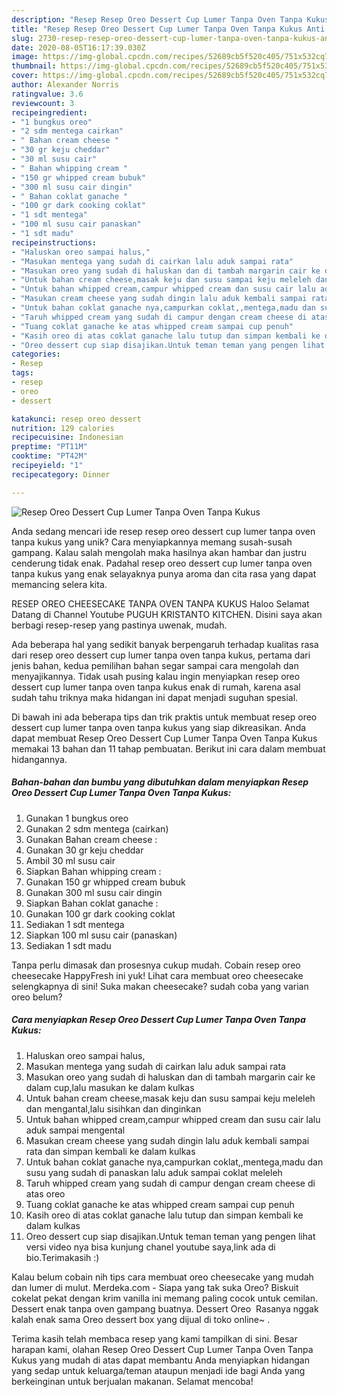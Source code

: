 ```yaml
---
description: "Resep Resep Oreo Dessert Cup Lumer Tanpa Oven Tanpa Kukus Anti Gagal"
title: "Resep Resep Oreo Dessert Cup Lumer Tanpa Oven Tanpa Kukus Anti Gagal"
slug: 2730-resep-resep-oreo-dessert-cup-lumer-tanpa-oven-tanpa-kukus-anti-gagal
date: 2020-08-05T16:17:39.030Z
image: https://img-global.cpcdn.com/recipes/52689cb5f520c405/751x532cq70/resep-oreo-dessert-cup-lumer-tanpa-oven-tanpa-kukus-foto-resep-utama.jpg
thumbnail: https://img-global.cpcdn.com/recipes/52689cb5f520c405/751x532cq70/resep-oreo-dessert-cup-lumer-tanpa-oven-tanpa-kukus-foto-resep-utama.jpg
cover: https://img-global.cpcdn.com/recipes/52689cb5f520c405/751x532cq70/resep-oreo-dessert-cup-lumer-tanpa-oven-tanpa-kukus-foto-resep-utama.jpg
author: Alexander Norris
ratingvalue: 3.6
reviewcount: 3
recipeingredient:
- "1 bungkus oreo"
- "2 sdm mentega cairkan"
- " Bahan cream cheese "
- "30 gr keju cheddar"
- "30 ml susu cair"
- " Bahan whipping cream "
- "150 gr whipped cream bubuk"
- "300 ml susu cair dingin"
- " Bahan coklat ganache "
- "100 gr dark cooking coklat"
- "1 sdt mentega"
- "100 ml susu cair panaskan"
- "1 sdt madu"
recipeinstructions:
- "Haluskan oreo sampai halus,"
- "Masukan mentega yang sudah di cairkan lalu aduk sampai rata"
- "Masukan oreo yang sudah di haluskan dan di tambah margarin cair ke dalam cup,lalu masukan ke dalam kulkas"
- "Untuk bahan cream cheese,masak keju dan susu sampai keju meleleh dan mengantal,lalu sisihkan dan dinginkan"
- "Untuk bahan whipped cream,campur whipped cream dan susu cair lalu aduk sampai mengental"
- "Masukan cream cheese yang sudah dingin lalu aduk kembali sampai rata dan simpan kembali ke dalam kulkas"
- "Untuk bahan coklat ganache nya,campurkan coklat,,mentega,madu dan susu yang sudah di panaskan lalu aduk sampai coklat meleleh"
- "Taruh whipped cream yang sudah di campur dengan cream cheese di atas oreo"
- "Tuang coklat ganache ke atas whipped cream sampai cup penuh"
- "Kasih oreo di atas coklat ganache lalu tutup dan simpan kembali ke dalam kulkas"
- "Oreo dessert cup siap disajikan.Untuk teman teman yang pengen lihat versi video nya bisa kunjung chanel youtube saya,link ada di bio.Terimakasih :)"
categories:
- Resep
tags:
- resep
- oreo
- dessert

katakunci: resep oreo dessert 
nutrition: 129 calories
recipecuisine: Indonesian
preptime: "PT11M"
cooktime: "PT42M"
recipeyield: "1"
recipecategory: Dinner

---
```



![Resep Oreo Dessert Cup Lumer Tanpa Oven Tanpa Kukus](https://img-global.cpcdn.com/recipes/52689cb5f520c405/751x532cq70/resep-oreo-dessert-cup-lumer-tanpa-oven-tanpa-kukus-foto-resep-utama.jpg)

Anda sedang mencari ide resep resep oreo dessert cup lumer tanpa oven tanpa kukus yang unik? Cara menyiapkannya memang susah-susah gampang. Kalau salah mengolah maka hasilnya akan hambar dan justru cenderung tidak enak. Padahal resep oreo dessert cup lumer tanpa oven tanpa kukus yang enak selayaknya punya aroma dan cita rasa yang dapat memancing selera kita.

RESEP OREO CHEESECAKE TANPA OVEN TANPA KUKUS Haloo Selamat Datang di Channel Youtube PUGUH KRISTANTO KITCHEN. Disini saya akan berbagi resep-resep yang pastinya uwenak, mudah.

Ada beberapa hal yang sedikit banyak berpengaruh terhadap kualitas rasa dari resep oreo dessert cup lumer tanpa oven tanpa kukus, pertama dari jenis bahan, kedua pemilihan bahan segar sampai cara mengolah dan menyajikannya. Tidak usah pusing kalau ingin menyiapkan resep oreo dessert cup lumer tanpa oven tanpa kukus enak di rumah, karena asal sudah tahu triknya maka hidangan ini dapat menjadi suguhan spesial.


Di bawah ini ada beberapa tips dan trik praktis untuk membuat resep oreo dessert cup lumer tanpa oven tanpa kukus yang siap dikreasikan. Anda dapat membuat Resep Oreo Dessert Cup Lumer Tanpa Oven Tanpa Kukus memakai 13 bahan dan 11 tahap pembuatan. Berikut ini cara dalam membuat hidangannya.

<!--inarticleads1-->

##### Bahan-bahan dan bumbu yang dibutuhkan dalam menyiapkan Resep Oreo Dessert Cup Lumer Tanpa Oven Tanpa Kukus:

1. Gunakan 1 bungkus oreo
1. Gunakan 2 sdm mentega (cairkan)
1. Gunakan  Bahan cream cheese :
1. Gunakan 30 gr keju cheddar
1. Ambil 30 ml susu cair
1. Siapkan  Bahan whipping cream :
1. Gunakan 150 gr whipped cream bubuk
1. Gunakan 300 ml susu cair dingin
1. Siapkan  Bahan coklat ganache :
1. Gunakan 100 gr dark cooking coklat
1. Sediakan 1 sdt mentega
1. Siapkan 100 ml susu cair (panaskan)
1. Sediakan 1 sdt madu


Tanpa perlu dimasak dan prosesnya cukup mudah. Cobain resep oreo cheesecake HappyFresh ini yuk! Lihat cara membuat oreo cheesecake selengkapnya di sini! Suka makan cheesecake? sudah coba yang varian oreo belum? 

<!--inarticleads2-->

##### Cara menyiapkan Resep Oreo Dessert Cup Lumer Tanpa Oven Tanpa Kukus:

1. Haluskan oreo sampai halus,
1. Masukan mentega yang sudah di cairkan lalu aduk sampai rata
1. Masukan oreo yang sudah di haluskan dan di tambah margarin cair ke dalam cup,lalu masukan ke dalam kulkas
1. Untuk bahan cream cheese,masak keju dan susu sampai keju meleleh dan mengantal,lalu sisihkan dan dinginkan
1. Untuk bahan whipped cream,campur whipped cream dan susu cair lalu aduk sampai mengental
1. Masukan cream cheese yang sudah dingin lalu aduk kembali sampai rata dan simpan kembali ke dalam kulkas
1. Untuk bahan coklat ganache nya,campurkan coklat,,mentega,madu dan susu yang sudah di panaskan lalu aduk sampai coklat meleleh
1. Taruh whipped cream yang sudah di campur dengan cream cheese di atas oreo
1. Tuang coklat ganache ke atas whipped cream sampai cup penuh
1. Kasih oreo di atas coklat ganache lalu tutup dan simpan kembali ke dalam kulkas
1. Oreo dessert cup siap disajikan.Untuk teman teman yang pengen lihat versi video nya bisa kunjung chanel youtube saya,link ada di bio.Terimakasih :)


Kalau belum cobain nih tips cara membuat oreo cheesecake yang mudah dan lumer di mulut. Merdeka.com - Siapa yang tak suka Oreo? Biskuit cokelat pekat dengan krim vanilla ini memang paling cocok untuk cemilan. Dessert enak tanpa oven gampang buatnya. Dessert Oreo ‍ Rasanya nggak kalah enak sama Oreo dessert box yang dijual di toko online~ ‍. 

Terima kasih telah membaca resep yang kami tampilkan di sini. Besar harapan kami, olahan Resep Oreo Dessert Cup Lumer Tanpa Oven Tanpa Kukus yang mudah di atas dapat membantu Anda menyiapkan hidangan yang sedap untuk keluarga/teman ataupun menjadi ide bagi Anda yang berkeinginan untuk berjualan makanan. Selamat mencoba!
